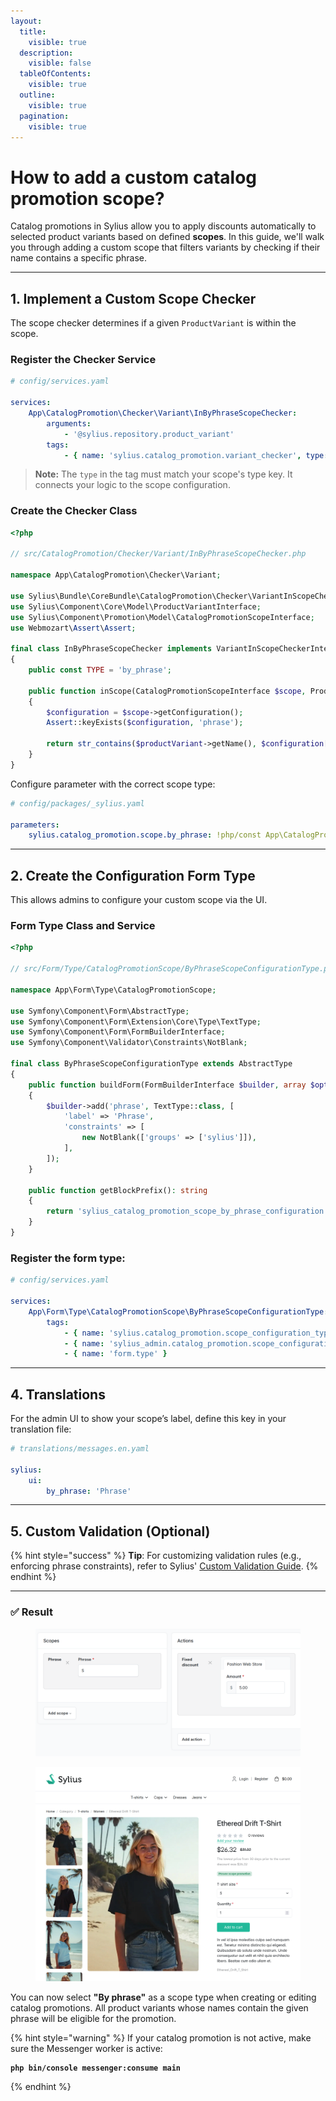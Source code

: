 ```yaml
---
layout:
  title:
    visible: true
  description:
    visible: false
  tableOfContents:
    visible: true
  outline:
    visible: true
  pagination:
    visible: true
---
```


# How to add a custom catalog promotion scope?

Catalog promotions in Sylius allow you to apply discounts automatically to selected product variants based on defined **scopes**. In this guide, we'll walk you through adding a custom scope that filters variants by checking if their name contains a specific phrase.

***

## 1. Implement a Custom Scope Checker

The scope checker determines if a given `ProductVariant` is within the scope.

### Register the Checker Service

```yaml
# config/services.yaml

services:
    App\CatalogPromotion\Checker\Variant\InByPhraseScopeChecker:
        arguments:
            - '@sylius.repository.product_variant'
        tags:
            - { name: 'sylius.catalog_promotion.variant_checker', type: 'by_phrase' }
```

> **Note:** The `type` in the tag must match your scope's type key. It connects your logic to the scope configuration.

### Create the Checker Class

```php
<?php

// src/CatalogPromotion/Checker/Variant/InByPhraseScopeChecker.php

namespace App\CatalogPromotion\Checker\Variant;

use Sylius\Bundle\CoreBundle\CatalogPromotion\Checker\VariantInScopeCheckerInterface;
use Sylius\Component\Core\Model\ProductVariantInterface;
use Sylius\Component\Promotion\Model\CatalogPromotionScopeInterface;
use Webmozart\Assert\Assert;

final class InByPhraseScopeChecker implements VariantInScopeCheckerInterface
{
    public const TYPE = 'by_phrase';

    public function inScope(CatalogPromotionScopeInterface $scope, ProductVariantInterface $productVariant): bool
    {
        $configuration = $scope->getConfiguration();
        Assert::keyExists($configuration, 'phrase');

        return str_contains($productVariant->getName(), $configuration['phrase']);
    }
}
```

Configure parameter with the correct scope type:

```yaml
# config/packages/_sylius.yaml

parameters:
    sylius.catalog_promotion.scope.by_phrase: !php/const App\CatalogPromotion\Checker\Variant\InByPhraseScopeChecker::TYPE
```

***

## 2. Create the Configuration Form Type

This allows admins to configure your custom scope via the UI.

### Form Type Class and Service

```php
<?php

// src/Form/Type/CatalogPromotionScope/ByPhraseScopeConfigurationType.php

namespace App\Form\Type\CatalogPromotionScope;

use Symfony\Component\Form\AbstractType;
use Symfony\Component\Form\Extension\Core\Type\TextType;
use Symfony\Component\Form\FormBuilderInterface;
use Symfony\Component\Validator\Constraints\NotBlank;

final class ByPhraseScopeConfigurationType extends AbstractType
{
    public function buildForm(FormBuilderInterface $builder, array $options): void
    {
        $builder->add('phrase', TextType::class, [
            'label' => 'Phrase',
            'constraints' => [
                new NotBlank(['groups' => ['sylius']]),
            ],
        ]);
    }

    public function getBlockPrefix(): string
    {
        return 'sylius_catalog_promotion_scope_by_phrase_configuration';
    }
}
```

### Register the form type:

```yaml
# config/services.yaml

services:
    App\Form\Type\CatalogPromotionScope\ByPhraseScopeConfigurationType:
        tags:
            - { name: 'sylius.catalog_promotion.scope_configuration_type', key: '%sylius.catalog_promotion.scope.by_phrase%' }
            - { name: 'sylius_admin.catalog_promotion.scope_configuration_type', key: '%sylius.catalog_promotion.scope.by_phrase%'}
            - { name: 'form.type' }
```

***

## 4. Translations

For the admin UI to show your scope’s label, define this key in your translation file:

```yaml
# translations/messages.en.yaml

sylius:
    ui:
        by_phrase: 'Phrase'
```

***

## 5. Custom Validation (Optional)

{% hint style="success" %}
**Tip**: For customizing validation rules (e.g., enforcing phrase constraints), refer to Sylius' [Custom Validation Guide](https://docs.sylius.com/the-customization-guide/customizing-validation#id-3.-custom-validation-for-special-cases-shippingmethod-promotions-zones).
{% endhint %}

***

### ✅ Result

<figure><img src=".gitbook/assets/image (41).png" alt=""><figcaption></figcaption></figure>

<figure><img src=".gitbook/assets/image (42).png" alt=""><figcaption></figcaption></figure>

You can now select **"By phrase"** as a scope type when creating or editing catalog promotions. All product variants whose names contain the given phrase will be eligible for the promotion.

{% hint style="warning" %}
If your catalog promotion is not active, make sure the Messenger worker is active:

<pre class="language-bash"><code class="lang-bash"><strong>php bin/console messenger:consume main
</strong></code></pre>
{% endhint %}
